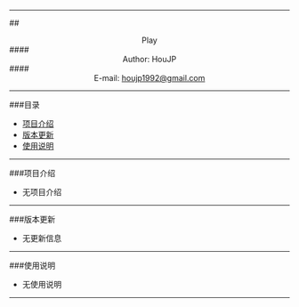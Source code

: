 ****

##<center>Play</center>
####<center>Author: HouJP</center>
####<center>E-mail: houjp1992@gmail.com</center>

****

###目录
*	[项目介绍](#intro)
*	[版本更新](#version)
*	[使用说明](#usage)

****

###<a name="intro">项目介绍</a>

*	无项目介绍

****

###<a name="version">版本更新</a>

*	无更新信息

****

###<a name="usage">使用说明</a>

*	无使用说明


****